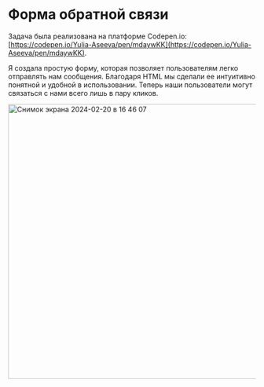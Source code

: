 # Форма обратной связи

Задача была реализована на платформе Codepen.io: [https://codepen.io/Yulia-Aseeva/pen/mdaywKK](https://codepen.io/Yulia-Aseeva/pen/mdaywKK).

Я создала простую форму, которая позволяет пользователям легко отправлять нам сообщения. Благодаря HTML мы сделали ее интуитивно понятной и удобной в использовании. Теперь наши пользователи могут связаться с нами всего лишь в пару кликов.

<img width="560" alt="Снимок экрана 2024-02-20 в 16 46 07" src="https://github.com/IuliaAseeva/form1/assets/149232931/62e8fd49-e78b-45ce-84cf-192f80f89459">
